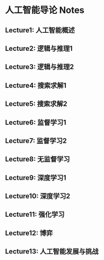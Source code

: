 # 人工智能导论 Notes

## Lecture1: 人工智能概述



## Lecture2: 逻辑与推理1





## Lecture3: 逻辑与推理2





## Lecture4: 搜索求解1





## Lecture5: 搜索求解2





## Lecture6: 监督学习1





## Lecture7: 监督学习2





## Lecture8: 无监督学习





## Lecture9: 深度学习1





## Lecture10: 深度学习2





## Lecture11: 强化学习





## Lecture12: 博弈





## Lecture13: 人工智能发展与挑战





